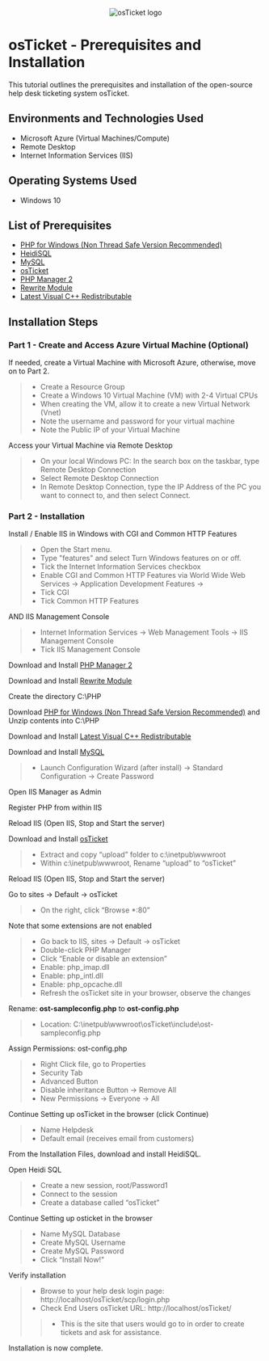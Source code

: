 <p align="center">
<img src="https://i.imgur.com/Clzj7Xs.png" alt="osTicket logo"/>
</p>

<h1>osTicket - Prerequisites and Installation</h1>
This tutorial outlines the prerequisites and installation of the open-source help desk ticketing system osTicket.<br />

<h2>Environments and Technologies Used</h2>

- Microsoft Azure (Virtual Machines/Compute)
- Remote Desktop
- Internet Information Services (IIS)

<h2>Operating Systems Used </h2>

- Windows 10</b> 

<h2>List of Prerequisites</h2>

- [PHP for Windows (Non Thread Safe Version Recommended)](https://windows.php.net/download#php-8.3) 
- [HeidiSQL](https://www.heidisql.com/download.php) 
- [MySQL](https://dev.mysql.com/downloads/installer/) 
- [osTicket](https://osticket.com/download/)
- [PHP Manager 2](https://github.com/phpmanager/phpmanager/releases)
- [Rewrite Module](https://www.iis.net/downloads/microsoft/url-rewrite)
- [Latest Visual C++ Redistributable](https://learn.microsoft.com/en-us/cpp/windows/latest-supported-vc-redist?view=msvc-170)

<h2>Installation Steps</h2>

<h3>Part 1 - Create and Access Azure Virtual Machine (Optional) </h3>

<p>
If needed, create a Virtual Machine with Microsoft Azure, otherwise, move on to Part 2.
  
> - Create a Resource Group
> - Create a Windows 10 Virtual Machine (VM) with 2-4 Virtual CPUs
> - When creating the VM, allow it to create a new Virtual Network (Vnet)
> - Note the username and password for your virtual machine
> - Note the Public IP of your Virtual Machine

Access your Virtual Machine via Remote Desktop 
> - On your local Windows PC: In the search box on the taskbar, type Remote Desktop Connection
> - Select Remote Desktop Connection
> - In Remote Desktop Connection, type the IP Address of the PC you want to connect to, and then select Connect.
</p>

<h3>Part 2 - Installation </h3>

<p>
  
Install / Enable IIS in Windows with CGI and Common HTTP Features
> - Open the Start menu.
> - Type "features" and select Turn Windows features on or off.
> - Tick the Internet Information Services checkbox
> - Enable CGI and Common HTTP Features via World Wide Web Services -> Application Development Features ->
> - Tick CGI
> - Tick Common HTTP Features

AND IIS Management Console
> - Internet Information Services -> Web Management Tools -> IIS Management Console
> - Tick IIS Management Console

Download and Install [PHP Manager 2](https://github.com/phpmanager/phpmanager/releases)

Download and Install [Rewrite Module](https://www.iis.net/downloads/microsoft/url-rewrite)

Create the directory C:\PHP

Download [PHP for Windows (Non Thread Safe Version Recommended)](https://windows.php.net/download#php-8.3) and Unzip contents into C:\PHP

Download and Install [Latest Visual C++ Redistributable](https://learn.microsoft.com/en-us/cpp/windows/latest-supported-vc-redist?view=msvc-170)

Download and Install [MySQL](https://dev.mysql.com/downloads/installer/) 
> - Launch Configuration Wizard (after install) -> Standard Configuration -> Create Password

Open IIS Manager as Admin

Register PHP from within IIS

Reload IIS (Open IIS, Stop and Start the server)

Download and Install [osTicket](https://osticket.com/download/)
> - Extract and copy “upload” folder to c:\inetpub\wwwroot
> - Within c:\inetpub\wwwroot, Rename “upload” to “osTicket”

Reload IIS (Open IIS, Stop and Start the server)

Go to sites -> Default -> osTicket
> - On the right, click “Browse *:80”

Note that some extensions are not enabled
> - Go back to IIS, sites -> Default -> osTicket
> - Double-click PHP Manager
> - Click “Enable or disable an extension”
> - Enable: php_imap.dll
> - Enable: php_intl.dll
> - Enable: php_opcache.dll
> - Refresh the osTicket site in your browser, observe the changes

Rename: **ost-sampleconfig.php** to **ost-config.php**
> - Location: C:\inetpub\wwwroot\osTicket\include\ost-sampleconfig.php

Assign Permissions: ost-config.php
> - Right Click file, go to Properties
> - Security Tab
> - Advanced Button
> - Disable inheritance Button -> Remove All
> - New Permissions -> Everyone -> All

Continue Setting up osTicket in the browser (click Continue)
> - Name Helpdesk
> - Default email (receives email from customers)

From the Installation Files, download and install HeidiSQL.

Open Heidi SQL
> - Create a new session, root/Password1
> - Connect to the session
> - Create a database called “osTicket”

Continue Setting up osticket in the browser
> - Name MySQL Database
> - Create MySQL Username
> - Create MySQL Password
> - Click “Install Now!"

Verify installation
> - Browse to your help desk login page: http://localhost/osTicket/scp/login.php
> - Check End Users osTicket URL: http://localhost/osTicket/ 
>> - This is the site that users would go to in order to create tickets and ask for assistance.

Installation is now complete.

</p>

